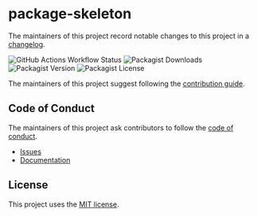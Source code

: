 # package-skeleton

The maintainers of this project record notable changes to this project in a [changelog](CHANGELOG.md).

![GitHub Actions Workflow Status](https://img.shields.io/github/actions/workflow/status/sxbrsky/php-package-skeleton/ci.yml)
![Packagist Downloads](https://img.shields.io/packagist/dt/sxbrsky/package-skeleton)
![Packagist Version](https://img.shields.io/packagist/v/sxbrsky/package-skeleton)
![Packagist License](https://img.shields.io/packagist/l/sxbrsky/package-skeleton)

The maintainers of this project suggest following the [contribution guide](.github/CONTRIBUTING.md).

## Code of Conduct

The maintainers of this project ask contributors to follow the [code of conduct](.github/CODE_OF_CONDUCT.md).

- [Issues](https://github.com/sxbrsky/php-package-skeleton/issues/)
- [Documentation]()

## License

This project uses the [MIT license](LICENSE).
